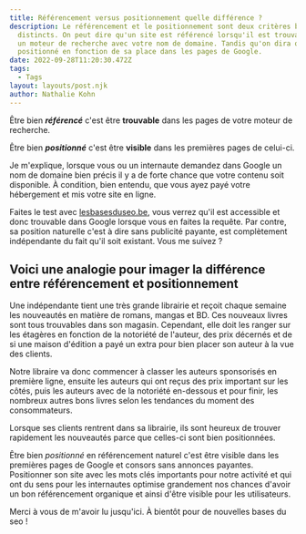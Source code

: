```yaml
---
title: Référencement versus positionnement quelle différence ?
description: Le référencement et le positionnement sont deux critères bien
  distincts. On peut dire qu'un site est référencé lorsqu'il est trouvable dans
  un moteur de recherche avec votre nom de domaine. Tandis qu'on dira qu'il est
  positionné en fonction de sa place dans les pages de Google.
date: 2022-09-28T11:20:30.472Z
tags:
  - Tags
layout: layouts/post.njk
author: Nathalie Kohn
---
```

Être bien ***référencé*** c'est être **trouvable** dans les pages de votre moteur de recherche.

Être bien ***positionné*** c'est être **visible** dans les premières pages de celui-ci.

Je m'explique, lorsque vous ou un internaute demandez dans Google un nom de domaine bien précis il y a de forte chance que votre contenu soit disponible. À condition, bien entendu, que vous ayez payé votre hébergement et mis votre site en ligne.

Faites le test avec [lesbasesduseo.be](lesbasesduseo.be), vous verrez qu'il est accessible et donc trouvable dans Google lorsque vous en faites la requête. Par contre, sa position naturelle c'est à dire sans publicité payante, est complètement indépendante du fait qu'il soit existant. Vous me suivez ?

## Voici une analogie pour imager la différence entre référencement et positionnement

Une indépendante tient une très grande librairie et reçoit chaque semaine les nouveautés en matière de romans, mangas et BD. Ces nouveaux livres sont tous trouvables dans son magasin. Cependant, elle doit les ranger sur les étagères en fonction de la notoriété de l'auteur, des prix décernés et de si une maison d'édition a payé un extra pour bien placer son auteur à la vue des clients. 

Notre libraire va donc commencer à classer les auteurs sponsorisés en première ligne, ensuite les auteurs qui ont reçus des prix important sur les côtés, puis les auteurs avec de la notoriété en-dessous et pour finir, les  nombreux autres bons livres selon les tendances du moment des consommateurs. 

Lorsque ses clients rentrent dans sa librairie, ils sont heureux de trouver rapidement les nouveautés parce que celles-ci sont bien positionnées.

Être bien *positionné* en référencement naturel c'est être visible dans les premières pages de Google et consors sans annonces payantes. Positionner son site avec les mots clés importants pour notre activité et qui ont du sens pour les internautes optimise grandement nos chances d'avoir un bon référencement organique et ainsi d'être visible pour les utilisateurs.

Merci à vous de m'avoir lu jusqu'ici. À bientôt pour de nouvelles bases du seo !